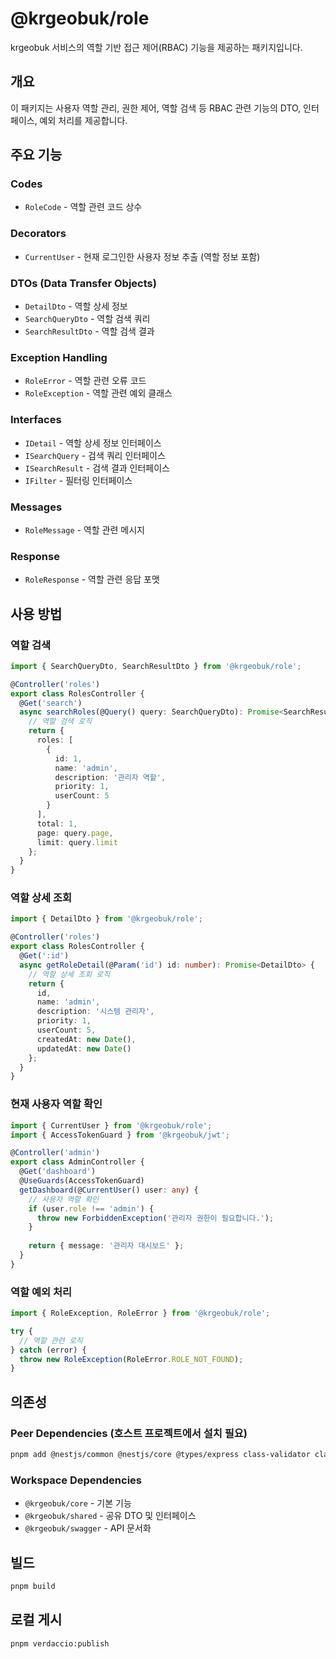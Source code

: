 # @krgeobuk/role

krgeobuk 서비스의 역할 기반 접근 제어(RBAC) 기능을 제공하는 패키지입니다.

## 개요

이 패키지는 사용자 역할 관리, 권한 제어, 역할 검색 등 RBAC 관련 기능의 DTO, 인터페이스, 예외 처리를 제공합니다.

## 주요 기능

### Codes
- `RoleCode` - 역할 관련 코드 상수

### Decorators
- `CurrentUser` - 현재 로그인한 사용자 정보 추출 (역할 정보 포함)

### DTOs (Data Transfer Objects)
- `DetailDto` - 역할 상세 정보
- `SearchQueryDto` - 역할 검색 쿼리
- `SearchResultDto` - 역할 검색 결과

### Exception Handling
- `RoleError` - 역할 관련 오류 코드
- `RoleException` - 역할 관련 예외 클래스

### Interfaces
- `IDetail` - 역할 상세 정보 인터페이스
- `ISearchQuery` - 검색 쿼리 인터페이스
- `ISearchResult` - 검색 결과 인터페이스
- `IFilter` - 필터링 인터페이스

### Messages
- `RoleMessage` - 역할 관련 메시지

### Response
- `RoleResponse` - 역할 관련 응답 포맷

## 사용 방법

### 역할 검색

```typescript
import { SearchQueryDto, SearchResultDto } from '@krgeobuk/role';

@Controller('roles')
export class RolesController {
  @Get('search')
  async searchRoles(@Query() query: SearchQueryDto): Promise<SearchResultDto> {
    // 역할 검색 로직
    return {
      roles: [
        {
          id: 1,
          name: 'admin',
          description: '관리자 역할',
          priority: 1,
          userCount: 5
        }
      ],
      total: 1,
      page: query.page,
      limit: query.limit
    };
  }
}
```

### 역할 상세 조회

```typescript
import { DetailDto } from '@krgeobuk/role';

@Controller('roles')
export class RolesController {
  @Get(':id')
  async getRoleDetail(@Param('id') id: number): Promise<DetailDto> {
    // 역할 상세 조회 로직
    return {
      id,
      name: 'admin',
      description: '시스템 관리자',
      priority: 1,
      userCount: 5,
      createdAt: new Date(),
      updatedAt: new Date()
    };
  }
}
```

### 현재 사용자 역할 확인

```typescript
import { CurrentUser } from '@krgeobuk/role';
import { AccessTokenGuard } from '@krgeobuk/jwt';

@Controller('admin')
export class AdminController {
  @Get('dashboard')
  @UseGuards(AccessTokenGuard)
  getDashboard(@CurrentUser() user: any) {
    // 사용자 역할 확인
    if (user.role !== 'admin') {
      throw new ForbiddenException('관리자 권한이 필요합니다.');
    }
    
    return { message: '관리자 대시보드' };
  }
}
```

### 역할 예외 처리

```typescript
import { RoleException, RoleError } from '@krgeobuk/role';

try {
  // 역할 관련 로직
} catch (error) {
  throw new RoleException(RoleError.ROLE_NOT_FOUND);
}
```

## 의존성

### Peer Dependencies (호스트 프로젝트에서 설치 필요)
```bash
pnpm add @nestjs/common @nestjs/core @types/express class-validator class-transformer typescript
```

### Workspace Dependencies
- `@krgeobuk/core` - 기본 기능
- `@krgeobuk/shared` - 공유 DTO 및 인터페이스
- `@krgeobuk/swagger` - API 문서화

## 빌드

```bash
pnpm build
```

## 로컬 게시

```bash
pnpm verdaccio:publish
```
